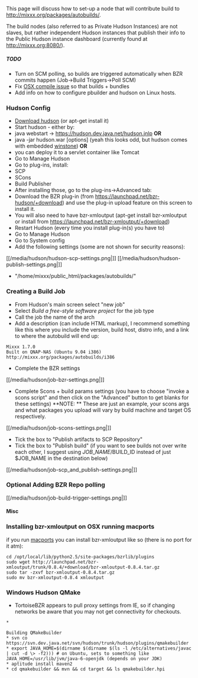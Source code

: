 This page will discuss how to set-up a node that will contribute build
to <http://mixxx.org/packages/autobuilds/>.

The build nodes (also referred to as Private Hudson Instances) are not
slaves, but rather independent Hudson instances that publish their info
to the Public Hudson instance dashboard (currently found at
<http://mixxx.org:8080/>).

##### TODO

  - Turn on SCM polling, so builds are triggered automatically when BZR
    commits happen (Job-\>Build Triggers-\>Poll SCM)
  - Fix [OSX compile issue](http://mixxx.org:8080/job/osx/1/console) so
    that builds + bundles
  - Add info on how to configure pbuilder and hudson on Linux hosts.

### Hudson Config

  - [Download hudson](http://hudson-ci.org/latest/hudson.war) (or
    apt-get install it)
  - Start hudson - either by:
  - java webstart -\> <https://hudson.dev.java.net/hudson.jnlp>
    <span class="underline">**OR**</span>
  - java -jar hudson.war \[options\] (yeah this looks odd, but hudson
    comes with embedded
    [winstone](http://winstone.sourceforge.net/#commandLine))
    <span class="underline">**OR**</span> 
  - you can deploy it to a servlet container like Tomcat
  - Go to Manage Hudson
  - Go to plug-ins, install: 
  - SCP
  - SCons
  - Build Publisher
  - After installing those, go to the plug-ins-\>Advanced tab: 
  - Download the BZR plug-in (from
    <https://launchpad.net/bzr-hudson/+download>) and use the plug-in
    upload feature on this screen to install it.
  - You will also need to have bzr-xmloutput (apt-get install
    bzr-xmloutput or install from
    <https://launchpad.net/bzr-xmloutput/+download>)
  - Restart Hudson (every time you install plug-in(s) you have to)
  - Go to Manage Hudson
  - Go to System config
  - Add the following settings (some are not shown for security
    reasons):

[[/media/hudson/hudson-scp-settings.png|]]
[[/media/hudson/hudson-publish-settings.png|]]

  - "/home/mixxx/public\_html/packages/autobuilds/"

### Creating a Build Job

  - From Hudson's main screen select "new job"
  - Select *Build a free-style software project* for the job type
  - Call the job the name of the arch
  - Add a description (can include HTML markup), I recommend something
    like this where you include the version, build host, distro info,
    and a link to where the autobuild will end up:

<!-- end list -->

    Mixxx 1.7.0
    Built on QNAP-NAS (Ubuntu 9.04 i386)
    http://mixxx.org/packages/autobuilds/i386

  - Complete the BZR settings

[[/media/hudson/job-bzr-settings.png|]]

  - Complete Scons + build params settings (you have to choose "invoke a
    scons script" and then click on the "Advanced" button to get blanks
    for these settings) \*\*NOTE: \*\* These are just an example, your
    scons args and what packages you upload will vary by build machine
    and target OS respectively.

[[/media/hudson/job-scons-settings.png|]]

  - Tick the box to "Publish artifacts to SCP Repository"
  - Tick the box to "Publish build" (if you want to see builds not over
    write each other, I suggest using $JOB\_NAME/$BUILD\_ID instead of
    just $JOB\_NAME in the destination below)

[[/media/hudson/job-scp_and_publish-settings.png|]]

### Optional Adding BZR Repo polling

[[/media/hudson/job-build-trigger-settings.png|]]

#### Misc

### Installing bzr-xmloutput on OSX running macports

if you run [macports](http://www.macports.org/) you can install
bzr-xmloutput like so (there is no port for it atm):

    cd /opt/local/lib/python2.5/site-packages/bzrlib/plugins
    sudo wget http://launchpad.net/bzr-xmloutput/trunk/0.8.4/+download/bzr-xmloutput-0.8.4.tar.gz
    sudo tar -zxvf bzr-xmloutput-0.8.4.tar.gz 
    sudo mv bzr-xmloutput-0.8.4 xmloutput

### Windows Hudson QMake

  - TortoiseBZR appears to pull proxy settings from IE, so if changing
    networks be aware that you may not get connectivity for checkouts.

<!-- end list -->

``` 
* 
```

    Building QMakeBuilder
    * svn co https://svn.dev.java.net/svn/hudson/trunk/hudson/plugins/qmakebuilder
    * export JAVA_HOME=$(dirname $(dirname $(ls -l /etc/alternatives/javac | cut -d \> -f2))) # on Ubuntu, sets to something like JAVA_HOME=/usr/lib/jvm/java-6-openjdk (depends on your JDK)
    * aptitude install maven2
    * cd qmakebuilder && mvn && cd target && ls qmakebuilder.hpi
